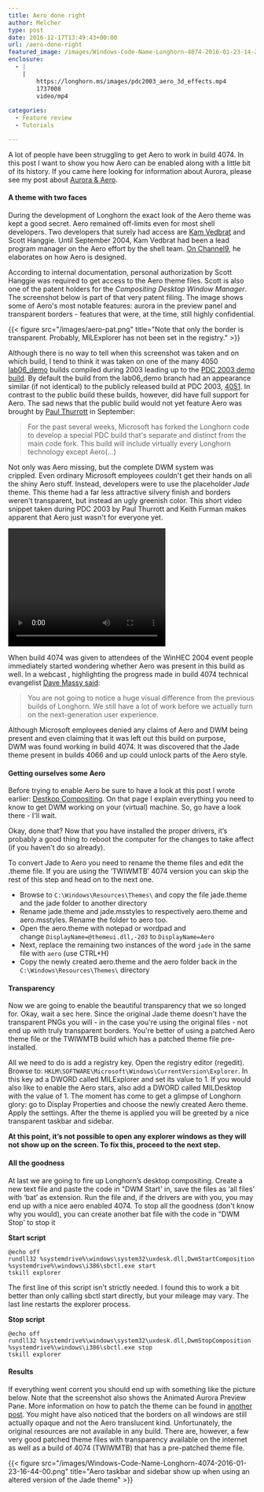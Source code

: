 ```yaml
---
title: Aero done right
author: Melcher
type: post
date: 2016-12-17T13:49:43+00:00
url: /aero-done-right
featured_image: /images/Windows-Code-Name-Longhorn-4074-2016-01-23-14-22-15.png
enclosure:
  - |
    |
        https://longhorn.ms/images/pdc2003_aero_3d_effects.mp4
        1737008
        video/mp4
        
categories:
  - Feature review
  - Tutorials

---
```

A lot of people have been struggling to get Aero to work in build 4074. In this post I want to show you how Aero can be enabled along with a little bit of its history. If you came here looking for information about Aurora, please see my post about [Aurora & Aero](/aurora-aero).

#### A theme with two faces

During the development of Longhorn the exact look of the Aero theme was kept a good secret. Aero remained off-limits even for most shell developers. Two developers that surely had access are [Kam Vedbrat](https://blogs.msdn.microsoft.com/kamvedbrat/2004/09/28/kams-new-job/ "Kam Vedbrat, MSDN Blogs - Kam's new job") and Scott Hanggie. Until September 2004, Kam Vedbrat had been a lead program manager on the Aero effort by the shell team. [On Channel9](https://channel9.msdn.com/Blogs/scobleizer/Kam-Vedbrat-Looking-at-Windows-Vistas-user-interface-AERO "Robert Scoble, Channel9 - Kam Vedbrat Looking at Windows Vistas user interface AERO"), he elaborates on how Aero is designed.

According to internal documentation, personal authorization by Scott Hanggie was required to get access to the Aero theme files. Scott is also one of the patent holders for the _Compositing Desktop Window Manager_. The screenshot below is part of that very patent filing. The image shows some of Aero's most notable features: aurora in the preview panel and transparent borders - features that were, at the time, still highly confidential.

{{< figure src="/images/aero-pat.png" title="Note that only the border is transparent. Probably, MILExplorer has not been set in the registry." >}}

Although there is no way to tell when this screenshot was taken and on which build, I tend to think it was taken on one of the many 4050 [lab06_demo](/builds/branch/lab06/lab06_demo) builds compiled during 2003 leading up to the [PDC 2003 demo build](/builds/4050-pdc). By default the build from the lab06_demo branch had an appearance similar (if not identical) to the publicly released build at PDC 2003, [4051](/builds/4051). In contrast to the public build these builds, however, did have full support for Aero. The sad news that the public build would not yet feature Aero was brought by [Paul Thurrott](http://web.archive.org/web/20060310222543/http://www.windowsitpro.com/Articles/Index.cfm?ArticleID=40367%26DisplayTab=Article "Windows IT Pro - Exclusive: PDC Attendees to Get Aero Demo Only") in September:

> For the past several weeks, Microsoft has forked the Longhorn code to develop a special PDC build that's separate and distinct from the main code fork. This build will include virtually every Longhorn technology except Aero(&#8230;)

Not only was Aero missing, but the complete DWM system was crippled. Even ordinary Microsoft employees couldn't get their hands on all the shiny Aero stuff. Instead, developers were to use the placeholder _Jade_ theme. This theme had a far less attractive silvery finish and borders weren't transparent, but instead an ugly greenish color. This short video snippet taken during PDC 2003 by Paul Thurrott and Keith Furman makes apparent that Aero just wasn't for everyone yet.

<video width="320" height="240" preload="metadata" controls="controls">
  <source type="video/mp4" src="/images/pdc2003_aero_3d_effects.mp4" />
  <a href="/images/pdc2003_aero_3d_effects.mp4">Download video</a>
</video>

When build 4074 was given to attendees of the WinHEC 2004 event people immediately started wondering whether Aero was present in this build as well. In a webcast , highlighting the progress made in build 4074 technical evangelist [Dave Massy said](https://blogs.msdn.microsoft.com/tims/2004/05/08/longhorn-winhec-build-whats-new/ "Tim Sneath, MSDN Blogs - Longhorn WinHEC Build: What's New?"):

> You are not going to notice a huge visual difference from the previous builds of Longhorn. We still have a lot of work before we actually turn on the next-generation user experience.

Although Microsoft employees denied any claims of Aero and DWM being present and even claiming that it was left out this build on purpose, DWM was found working in build 4074. It was discovered that the Jade theme present in builds 4066 and up could unlock parts of the Aero style.


#### Getting ourselves some Aero

Before trying to enable Aero be sure to have a look at this post I wrote earlier: [Destkop Compositing](/desktop-compositing). On that page I explain everything you need to know to get DWM working on your (virtual) machine. So, go have a look there - I'll wait.

Okay, done that? Now that you have installed the proper drivers, it’s probably a good thing to reboot the computer for the changes to take affect (if you haven't do so already).

To convert Jade to Aero you need to rename the theme files and edit the .theme file. If you are using the ‘TWIWMTB’ 4074 version you can skip the rest of this step and head on to the next one.

  * Browse to `C:\Windows\Resources\Themes\` and copy the file jade.theme and the jade folder to another directory
  * Rename jade.theme and jade.msstyles to respectively aero.theme and aero.msstyles. Rename the folder to aero too.
  * Open the aero.theme with notepad or wordpad and change `DisplayName=@themeui.dll,-203` to `DisplayName=Aero`
  * Next, replace the remaining two instances of the word `jade` in the same file with `aero` (use CTRL+H)
  * Copy the newly created aero.theme and the aero folder back in the `C:\Windows\Resources\Themes\` directory

#### Transparency

Now we are going to enable the beautiful transparency that we so longed for. Okay, wait a sec here. Since the original Jade theme doesn't have the transparent PNGs you will - in the case you're using the original files - not end up with truly transparent borders. You're better of using a patched Aero theme file or the TWIWMTB build which has a patched theme file pre-installed.

All we need to do is add a registry key. Open the registry editor (regedit). Browse to: `HKLM\SOFTWARE\Microsoft\Windows\CurrentVersion\Explorer`. In this key ad a DWORD called MILExplorer and set its value to 1. If you would also like to enable the Aero stars, also add a DWORD called MILDesktop with the value of 1. The moment has come to get a glimpse of Longhorn glory: go to Display Properties and choose the newly created Aero theme. Apply the settings. After the theme is applied you will be greeted by a nice transparent taskbar and sidebar.

**At this point, it’s not possible to open any explorer windows as they will not show up on the screen. To fix this, proceed to the next step.**

#### All the goodness

At last we are going to fire up Longhorn’s desktop compositing. Create a new text file and paste the code in "DWM Start' in, save the files as ‘all files’ with ‘bat’ as extension. Run the file and, if the drivers are with you, you may end up with a nice aero enabled 4074. To stop all the goodness (don't know why you would), you can create another bat file with the code in "DWM Stop' to stop it

**Start script**
```
@echo off
rundll32 %systemdrive%\windows\system32\uxdesk.dll,DwmStartComposition
%systemdrive%\windows\i386\sbctl.exe start
tskill explorer
```

The first line of this script isn't strictly needed. I found this to work a bit better than only calling sbctl start directly, but your mileage may vary. The last line restarts the explorer process.

**Stop script**
```
@echo off
rundll32 %systemdrive%\windows\system32\uxdesk.dll,DwmStopComposition
%systemdrive%\windows\i386\sbctl.exe stop
tskill explorer
```

#### Results

If everything went corrent you should end up with something like the picture below. Note that the screenshot also shows the Animated Aurora Preview Pane. More information on how to patch the theme can be found in [another post](/aurora-aero#fix). You might have also noticed that the borders on all windows are still actually opaque and not the Aero translucent kind. Unfortunately, the original resources are not available in any build. There are, however, a few very good patched theme files with transparency available on the internet as well as a build of 4074 (TWIWMTB) that has a pre-patched theme file.

{{< figure src="/images/Windows-Code-Name-Longhorn-4074-2016-01-23-16-44-00.png" title="Aero taskbar and sidebar show up when using an altered version of the Jade theme" >}}